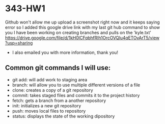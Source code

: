 # 343-HW1
Github won't allow me up upload a screenshot right now and it keeps saying error so I added this google drive link with my last git hub command to show you I have been working on creating branches and pulls on the 'kyle.txt' https://drive.google.com/file/d/1kH0lCFqbhfRIh1OrcOVQlu4qETOvArT5/view?usp=sharing
- I also emailed you with more information, thank you!
## Common git commands I will use:
- git add: will add work to staging area
- branch: will allow you to use multiple different versions of a file
- clone: creates a copy of a git repository
- commit: takes staged files and commits it to the project history
- fetch: gets a branch from a another repository
- init: initializes a new git repository
- push: moves local files to repository 
- status: displays the state of the working dipository 
